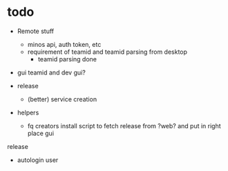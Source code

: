 # todo

- Remote stuff
    - minos api, auth token, etc
    - requirement of teamid and teamid parsing from desktop
        - teamid parsing done

- gui
    teamid and dev gui?

- release
    - (better) service creation

- helpers
    - fq creators
    install script to fetch release from ?web? and put in right place
    gui

 release
 - autologin user
